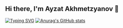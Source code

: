 ## Hi there, I'm Ayzat Akhmetzyanov 👋

[![Typing SVG](https://readme-typing-svg.herokuapp.com?color=%2336BCF7&lines=Welcome+to+my+channel)](https://git.io/typing-svg)
[![Anurag's GitHub stats](https://github-readme-stats.vercel.app/api?username=AjzSAhmetzyanov)](https://github.com/anuraghazra/github-readme-stats)
